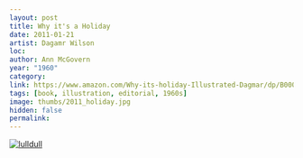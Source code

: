 ```yaml
---
layout: post
title: Why it's a Holiday
date: 2011-01-21
artist: Dagamr Wilson
loc: 
author: Ann McGovern
year: "1960"
category: 
link: https://www.amazon.com/Why-its-holiday-Illustrated-Dagmar/dp/B0007E1ANA
tags: [book, illustration, editorial, 1960s]
image: thumbs/2011_holiday.jpg
hidden: false
permalink:
---
```





<div class="post_image">
	<a href="{{ site.baseurl }}/images/posts/2011_holiday/001.jpg" target="_blank">
	<img src="{{ site.baseurl }}/images/posts/2011_holiday/001.jpg" alt="lulldull"></a>
</div>
